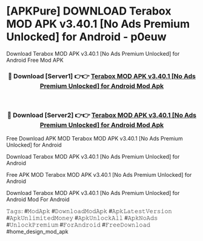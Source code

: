 # [APKPure] DOWNLOAD Terabox MOD APK v3.40.1 [No Ads Premium Unlocked] for Android - p0euw
Download Terabox MOD APK v3.40.1 [No Ads Premium Unlocked] for Android Free Mod APK

<div align="center">
<h3>🔴 Download [Server1] 👉👉 <a href="https://apk-comot.site?title=Terabox_MOD_APK_v3.40.1_[No_Ads_Premium_Unlocked]_for_Android">Terabox MOD APK v3.40.1 [No Ads Premium Unlocked] for Android Mod Apk</a></h3><br>

<h3>🔴 Download [Server2] 👉👉 <a href="https://apk-comot.site?title=Terabox_MOD_APK_v3.40.1_[No_Ads_Premium_Unlocked]_for_Android">Terabox MOD APK v3.40.1 [No Ads Premium Unlocked] for Android Mod Apk</a></h3>
</div>


Free Download APK MOD Terabox MOD APK v3.40.1 [No Ads Premium Unlocked] for Android

Download Terabox MOD APK v3.40.1 [No Ads Premium Unlocked] for Android 

Free APK MOD Terabox MOD APK v3.40.1 [No Ads Premium Unlocked] for Android 

Download Terabox MOD APK v3.40.1 [No Ads Premium Unlocked] for Android Mod For Android

𝚃𝚊𝚐𝚜: #𝙼𝚘𝚍𝙰𝚙𝚔 #𝙳𝚘𝚠𝚗𝚕𝚘𝚊𝚍𝙼𝚘𝚍𝙰𝚙𝚔 #𝙰𝚙𝚔𝙻𝚊𝚝𝚎𝚜𝚝𝚅𝚎𝚛𝚜𝚒𝚘𝚗 #𝙰𝚙𝚔𝚄𝚗𝚕𝚒𝚖𝚒𝚝𝚎𝚍𝙼𝚘𝚗𝚎𝚢 #𝙰𝚙𝚔𝚄𝚗𝚕𝚘𝚌𝚔𝙰𝚕𝚕 #𝙰𝚙𝚔𝙽𝚘𝙰𝚍𝚜 #𝚄𝚗𝚕𝚘𝚌𝚔𝙿𝚛𝚎𝚖𝚒𝚞𝚖 #𝙵𝚘𝚛𝙰𝚗𝚍𝚛𝚘𝚒𝚍 #𝙵𝚛𝚎𝚎𝙳𝚘𝚠𝚗𝚕𝚘𝚊𝚍 #home_design_mod_apk
